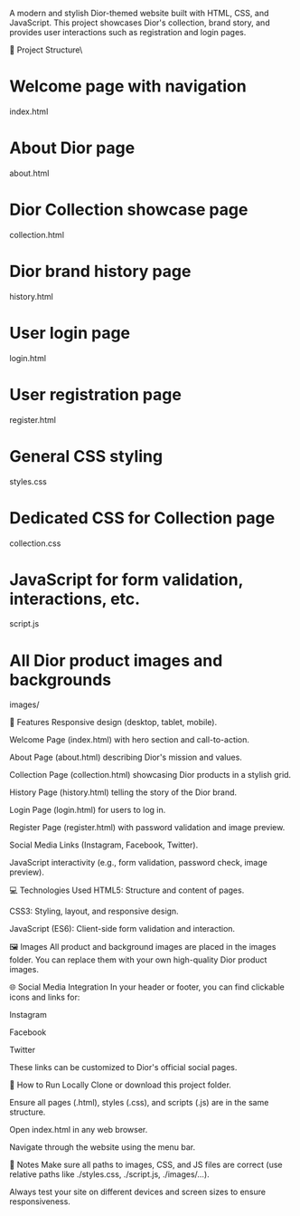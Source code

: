 A modern and stylish Dior-themed website built with HTML, CSS, and JavaScript.
This project showcases Dior's collection, brand story, and provides user interactions such as registration and login pages.

📁 Project Structure\
# Welcome page with navigation 
index.html  
# About Dior page
about.html     
# Dior Collection showcase page
collection.html   
# Dior brand history page
history.html   
# User login page
login.html     
# User registration page
register.html  
# General CSS styling
styles.css        
# Dedicated CSS for Collection page
collection.css   
# JavaScript for form validation, interactions, etc.
script.js         
# All Dior product images and backgrounds
images/          

🚀 Features
Responsive design (desktop, tablet, mobile).

Welcome Page (index.html) with hero section and call-to-action.

About Page (about.html) describing Dior's mission and values.

Collection Page (collection.html) showcasing Dior products in a stylish grid.

History Page (history.html) telling the story of the Dior brand.

Login Page (login.html) for users to log in.

Register Page (register.html) with password validation and image preview.

Social Media Links (Instagram, Facebook, Twitter).

JavaScript interactivity (e.g., form validation, password check, image preview).

💻 Technologies Used
HTML5: Structure and content of pages.

CSS3: Styling, layout, and responsive design.

JavaScript (ES6): Client-side form validation and interaction.

🖼️ Images
All product and background images are placed in the images folder.
You can replace them with your own high-quality Dior product images.

🌐 Social Media Integration
In your header or footer, you can find clickable icons and links for:

Instagram

Facebook

Twitter

These links can be customized to Dior's official social pages.

📱 How to Run Locally
Clone or download this project folder.

Ensure all pages (.html), styles (.css), and scripts (.js) are in the same structure.

Open index.html in any web browser.

Navigate through the website using the menu bar.

🚩 Notes
Make sure all paths to images, CSS, and JS files are correct (use relative paths like ./styles.css, ./script.js, ./images/...).

Always test your site on different devices and screen sizes to ensure responsiveness.



